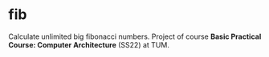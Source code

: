 # fib

Calculate unlimited big fibonacci numbers.
Project of course **Basic Practical Course: Computer Architecture** (SS22) at TUM.
